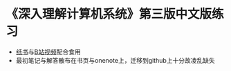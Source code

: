 ﻿# 《深入理解计算机系统》第三版中文版练习

* [纸书](https://item.jd.com/12006637.html)与[B站视频](https://www.bilibili.com/video/BV1iW411d7hd)配合食用
* 最初笔记与解答散布在书页与onenote上，迁移到github上十分故凌乱缺失
